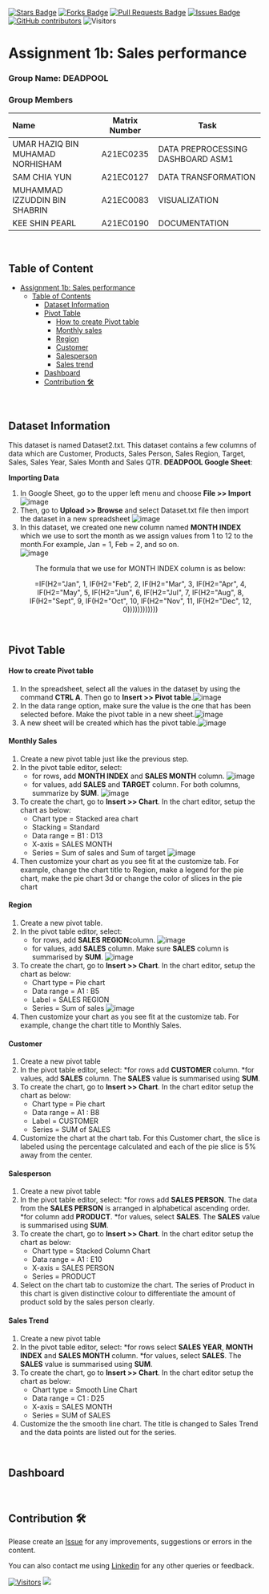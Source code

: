 <a href="https://github.com/drshahizan/BDM/stargazers"><img src="https://img.shields.io/github/stars/drshahizan/BDM" alt="Stars Badge"/></a>
<a href="https://github.com/drshahizan/BDM/network/members"><img src="https://img.shields.io/github/forks/drshahizan/BDM" alt="Forks Badge"/></a>
<a href="https://github.com/drshahizan/BDM/pulls"><img src="https://img.shields.io/github/issues-pr/drshahizan/BDM" alt="Pull Requests Badge"/></a>
<a href="https://github.com/drshahizan/BDM"><img src="https://img.shields.io/github/issues/drshahizan/BDM" alt="Issues Badge"/></a>
<a href="https://github.com/drshahizan/BDM/graphs/contributors"><img alt="GitHub contributors" src="https://img.shields.io/github/contributors/drshahizan/BDM?color=2b9348"></a>
![Visitors](https://api.visitorbadge.io/api/visitors?path=https%3A%2F%2Fgithub.com%2Fdrshahizan%2BDM&labelColor=%23d9e3f0&countColor=%23697689&style=flat)

# Assignment 1b: Sales performance

### Group Name: DEADPOOL
### Group Members

| Name                                     | Matrix Number | Task |
| :---------------------------------------- | :-------------: | ------------- |
| UMAR HAZIQ BIN MUHAMAD NORHISHAM            | A21EC0235     |  DATA PREPROCESSING DASHBOARD ASM1  |
| SAM CHIA YUN              | A21EC0127     | DATA TRANSFORMATION     |
| MUHAMMAD IZZUDDIN BIN SHABRIN             | A21EC0083     |   VISUALIZATION   |
| KEE SHIN PEARL             | A21EC0190     | DOCUMENTATION     |

<br>

## **Table of Content**
- [Assignment 1b: Sales performance](#assignment-1b-sales-performance)
   * [Table of Contents](#table-of-contents)
     * [Dataset Information](#dataset-information)
     * [Pivot Table](#pivot-table)
       * [How to create Pivot table](#how-to-create-pivot-table)
       * [Monthly sales](#monthly-sales)
       * [Region](#region)
       * [Customer](#customer)
       * [Salesperson](#salesperson)
       * [Sales trend](#sales-trend)
     * [Dashboard](#dashboard)
     * [Contribution 🛠️](#contribution)

<br>

## Dataset Information 
This dataset is named Dataset2.txt. This dataset contains a few columns of data which are Customer, Products, Sales Person, Sales Region, Target, Sales, Sales Year, Sales Month and Sales QTR.
**DEADPOOL Google Sheet**:

**Importing Data**

1. In Google Sheet, go to the upper left menu and choose **File >> Import**
   ![image](https://github.com/drshahizan/HPDP/blob/main/assignment/submission/ass1/DEADPOOL/case_study1b/images/import%20data.png)
2. Then, go to **Upload >> Browse** and select Dataset.txt file then import the dataset in a new spreadsheet
    ![image](https://github.com/drshahizan/HPDP/blob/main/assignment/submission/ass1/DEADPOOL/case_study1b/images/browse%20data.png)
3. In this dataset, we created one new column named **MONTH INDEX** which we use to sort the month as we assign values from 1 to 12 to the month.For example, Jan = 1, Feb = 2, and so on.<br>
    ![image](https://github.com/drshahizan/HPDP/blob/main/assignment/submission/ass1/DEADPOOL/case_study1b/images/month%20index.png)
   <p align = "center">The formula that we use for MONTH INDEX column is as below:</p>
   <p align ="center">=IF(H2="Jan", 1, IF(H2="Feb", 2, IF(H2="Mar", 3, IF(H2="Apr", 4, IF(H2="May", 5, IF(H2="Jun", 6, IF(H2="Jul", 7, IF(H2="Aug", 8, IF(H2="Sept", 9, IF(H2="Oct", 10, IF(H2="Nov", 11, IF(H2="Dec", 12, 0)))))))))))) </p>
  
   

<br>

## Pivot Table

#### How to create Pivot table

1. In the spreadsheet, select all the values in the dataset by using the command **CTRL A**. Then go to **Insert >> Pivot table**.![image](https://github.com/drshahizan/HPDP/blob/main/assignment/submission/ass1/DEADPOOL/case_study1b/images/create%20pivot%20table.png)
2. In the data range option, make sure the value is the one that has been selected before. Make the pivot table in a new sheet.![image](https://github.com/drshahizan/HPDP/blob/main/assignment/submission/ass1/DEADPOOL/case_study1b/images/data%20range%20pivot%20table.png)
3. A new sheet will be created which has the pivot table.![image](https://github.com/drshahizan/HPDP/blob/main/assignment/submission/ass1/DEADPOOL/case_study1b/images/pivot%20table.png)
   
#### Monthly Sales

1. Create a new pivot table just like the previous step.
2. In the pivot table editor, select:
   * for rows, add **MONTH INDEX** and **SALES MONTH** column. ![image](https://github.com/drshahizan/HPDP/blob/main/assignment/submission/ass1/DEADPOOL/case_study1b/images/monthly%20rows.png)
   * for values, add **SALES** and **TARGET** column. For both columns, summarize by **SUM**. ![image](https://github.com/drshahizan/HPDP/blob/main/assignment/submission/ass1/DEADPOOL/case_study1b/images/monthly%20values.png)
3. To create the chart, go to **Insert >> Chart**. In the chart editor, setup the chart as below:
   * Chart type = Stacked area chart
   * Stacking = Standard
   * Data range = B1 : D13
   * X-axis = SALES MONTH
   * Series = Sum of sales and Sum of target
   ![image](https://github.com/drshahizan/HPDP/blob/main/assignment/submission/ass1/DEADPOOL/case_study1b/images/setup%20chart%20monthly.png)
4. Then customize your chart as you see fit at the customize tab. For example, change the chart title to Region, make a legend for the pie chart, make the pie chart 3d or change the color of slices in the pie chart

#### Region

1. Create a new pivot table.
2. In the pivot table editor, select:
   * for rows, add **SALES REGION**column. ![image](https://github.com/drshahizan/HPDP/blob/main/assignment/submission/ass1/DEADPOOL/case_study1b/images/region%20rows.png)
   * for values, add **SALES** column. Make sure **SALES** column is summarised by **SUM**. ![image](https://github.com/drshahizan/HPDP/blob/main/assignment/submission/ass1/DEADPOOL/case_study1b/images/region%20values.png)
3. To create the chart, go to **Insert >> Chart**. In the chart editor, setup the chart as below:
   * Chart type = Pie chart
   * Data range = A1 : B5
   * Label = SALES REGION
   * Series = Sum of sales
   ![image](https://github.com/drshahizan/HPDP/blob/main/assignment/submission/ass1/DEADPOOL/case_study1b/images/region%20chart%20setup.png)
4. Then customize your chart as you see fit at the customize tab. For example, change the chart title to Monthly Sales.

   
#### Customer
1. Create a new pivot table
2. In the pivot table editor, select:
   *for rows add **CUSTOMER** column.
   *for values, add **SALES** column. The **SALES** value is summarised using **SUM**.
3. To create the chart, go to **Insert >> Chart**. In the chart editor setup the chart as below:
   * Chart type = Pie chart
   * Data range = A1 : B8
   * Label = CUSTOMER
   * Series = SUM of SALES
4. Customize the chart at the chart tab. For this Customer chart, the slice is labeled using the percentage calculated and each of the pie slice is 5% away from the center.
   
#### Salesperson
1. Create a new pivot table
2. In the pivot table editor, select:
   *for rows add **SALES PERSON**. The data from the **SALES PERSON** is arranged in alphabetical ascending order.
   *for column add **PRODUCT**.
   *for values, select **SALES**. The **SALES** value is summarised using **SUM**.
4. To create the chart, go to **Insert >> Chart**. In the chart editor setup the chart as below:
   * Chart type = Stacked Column Chart
   * Data range = A1 : E10
   * X-axis = SALES PERSON
   * Series = PRODUCT
5. Select on the chart tab to customize the chart. The series of Product in this chart is given distinctive colour to differentiate the amount of product sold by the sales person clearly.
   
#### Sales Trend
1. Create a new pivot table
2. In the pivot table editor, select:
   *for rows select **SALES YEAR**, **MONTH INDEX** and **SALES MONTH** column.
   *for values, select **SALES**. The **SALES** value is summarised using **SUM**.
4. To create the chart, go to **Insert >> Chart**. In the chart editor setup the chart as below:
   * Chart type = Smooth Line Chart
   * Data range = C1 : D25
   * X-axis = SALES MONTH
   * Series = SUM of SALES
5. Customize the the smooth line chart. The title is changed to Sales Trend and the data points are listed out for the series.

<br>



## Dashboard



<br>



## Contribution 🛠️
Please create an [Issue](https://github.com/drshahizan/BDM/issues) for any improvements, suggestions or errors in the content.

You can also contact me using [Linkedin](https://www.linkedin.com/in/drshahizan/) for any other queries or feedback.

[![Visitors](https://api.visitorbadge.io/api/visitors?path=https%3A%2F%2Fgithub.com%2Fdrshahizan&labelColor=%23697689&countColor=%23555555&style=plastic)](https://visitorbadge.io/status?path=https%3A%2F%2Fgithub.com%2Fdrshahizan)
![](https://hit.yhype.me/github/profile?user_id=81284918)



